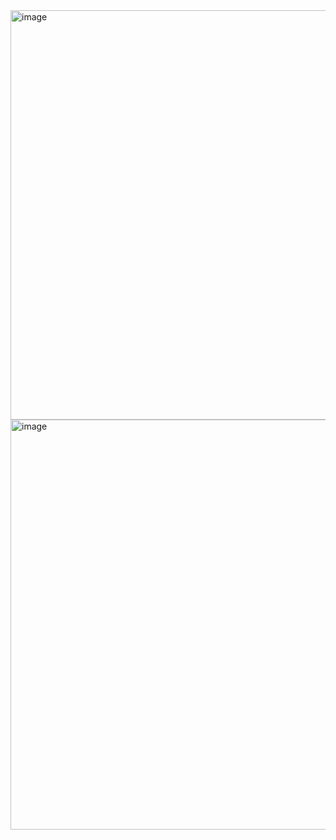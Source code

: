 <img width="1280" height="655" alt="image" src="https://github.com/user-attachments/assets/cdf00a79-7ab7-4f75-9665-5121cfc34770" />
<img width="1280" height="656" alt="image" src="https://github.com/user-attachments/assets/d1676eed-df81-4fc4-a072-6589f0818e34" />
